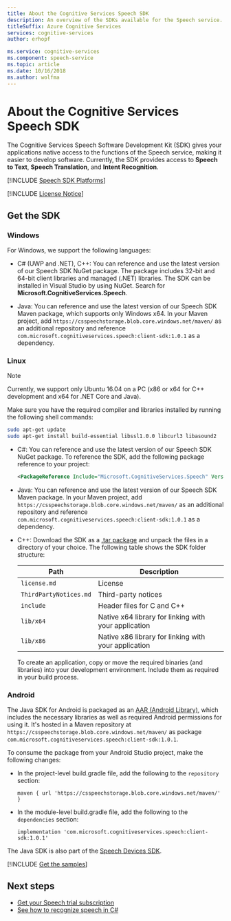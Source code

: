 ```yaml
---
title: About the Cognitive Services Speech SDK
description: An overview of the SDKs available for the Speech service.
titleSuffix: Azure Cognitive Services
services: cognitive-services
author: erhopf

ms.service: cognitive-services
ms.component: speech-service
ms.topic: article
ms.date: 10/16/2018
ms.author: wolfma
---
```


# About the Cognitive Services Speech SDK

The Cognitive Services Speech Software Development Kit (SDK) gives your applications native access to the functions of the Speech service, making it easier to develop software. Currently, the SDK provides access to **Speech to Text**, **Speech Translation**, and **Intent Recognition**.

[!INCLUDE [Speech SDK Platforms](../../../includes/cognitive-services-speech-service-speech-sdk-platforms.md)]

[!INCLUDE [License Notice](../../../includes/cognitive-services-speech-service-license-notice.md)]

## Get the SDK

### Windows

For Windows, we support the following languages:

* C# (UWP and .NET), C++:
  You can reference and use the latest version of our Speech SDK NuGet package. The package includes 32-bit and 64-bit client libraries and managed (.NET) libraries. The SDK can be installed in Visual Studio by using NuGet. Search for **Microsoft.CognitiveServices.Speech**.

* Java:
  You can reference and use the latest version of our Speech SDK Maven package, which supports only Windows x64. In your Maven project, add `https://csspeechstorage.blob.core.windows.net/maven/` as an additional repository and reference `com.microsoft.cognitiveservices.speech:client-sdk:1.0.1` as a dependency. 

### Linux

> [!NOTE]
> Currently, we support  only Ubuntu 16.04 on a PC (x86 or x64 for C++ development and x64 for .NET Core and Java).

Make sure you have the required compiler and libraries installed by running the following shell commands:

```sh
sudo apt-get update
sudo apt-get install build-essential libssl1.0.0 libcurl3 libasound2
```

* C#:
  You can reference and use the latest version of our Speech SDK NuGet package. To reference the SDK, add the following package reference to your project:

  ```xml
  <PackageReference Include="Microsoft.CognitiveServices.Speech" Version="1.0.1" />
  ```

* Java:
  You can reference and use the latest version of our Speech SDK Maven package. In your Maven project, add `https://csspeechstorage.blob.core.windows.net/maven/` as an additional repository and reference `com.microsoft.cognitiveservices.speech:client-sdk:1.0.1` as a dependency. 

* C++: Download the SDK as a [.tar package](https://aka.ms/csspeech/linuxbinary) and unpack the files in a directory of your choice. The following table shows the SDK folder structure:

  |Path|Description|
  |-|-|
  |`license.md`|License|
  |`ThirdPartyNotices.md`|Third-party notices|
  |`include`|Header files for C and C++|
  |`lib/x64`|Native x64 library for linking with your application|
  |`lib/x86`|Native x86 library for linking with your application|

  To create an application, copy or move the required binaries (and libraries) into your development environment. Include them as required in your build process.

### Android

The Java SDK for Android is packaged as an [AAR (Android Library)](https://developer.android.com/studio/projects/android-library), which includes the necessary libraries as well as required Android permissions for using it. It's hosted in a Maven repository at `https://csspeechstorage.blob.core.windows.net/maven/` as package `com.microsoft.cognitiveservices.speech:client-sdk:1.0.1`.

To consume the package from your Android Studio project, make the following changes:

* In the project-level build.gradle file, add the following to the `repository` section:

  ```text
  maven { url 'https://csspeechstorage.blob.core.windows.net/maven/' }
  ```

* In the module-level build.gradle file, add the following to the `dependencies` section:

  ```text
  implementation 'com.microsoft.cognitiveservices.speech:client-sdk:1.0.1'
  ```

The Java SDK is also part of the [Speech Devices SDK](speech-devices-sdk.md).

[!INCLUDE [Get the samples](../../../includes/cognitive-services-speech-service-speech-sdk-sample-download-h2.md)]

## Next steps

* [Get your Speech trial subscription](https://azure.microsoft.com/try/cognitive-services/)
* [See how to recognize speech in C#](quickstart-csharp-dotnet-windows.md)
